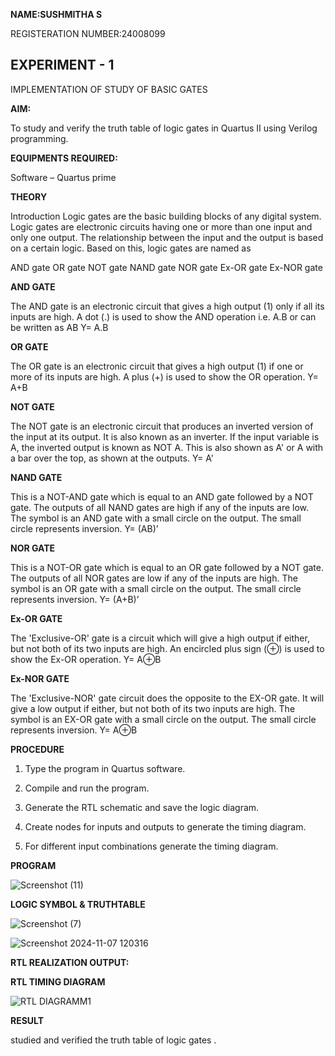 

**NAME:SUSHMITHA S**

REGISTERATION NUMBER:24008099

## EXPERIMENT - 1 

IMPLEMENTATION OF STUDY OF BASIC GATES

**AIM:** 

To study and verify the truth table of logic gates in Quartus II using Verilog programming.

**EQUIPMENTS REQUIRED:**

Software – Quartus prime 

**THEORY**

Introduction Logic gates are the basic building blocks of any digital system. Logic gates are electronic circuits having one or more than one input and only one output. The relationship between the input and the output is based on a certain logic. Based on this, logic gates are named as

AND gate OR gate NOT gate NAND gate NOR gate Ex-OR gate Ex-NOR gate

**AND GATE**

The AND gate is an electronic circuit that gives a high output (1) only if all its inputs are high. A dot (.) is used to show the AND operation i.e. A.B or can be written as AB
Y= A.B

**OR GATE** 

The OR gate is an electronic circuit that gives a high output (1) if one or more of its inputs are high. A plus (+) is used to show the OR operation.
Y= A+B

**NOT GATE**

The NOT gate is an electronic circuit that produces an inverted version of the input at its output. It is also known as an inverter. If the input variable is A, the inverted output is known as NOT A. This is also shown as A' or A with a bar over the top, as shown at the outputs.
Y= A'

**NAND GATE**

This is a NOT-AND gate which is equal to an AND gate followed by a NOT gate. The outputs of all NAND gates are high if any of the inputs are low. The symbol is an AND gate with a small circle on the output. The small circle represents inversion.
Y= (AB)’

**NOR GATE**

This is a NOT-OR gate which is equal to an OR gate followed by a NOT gate. The outputs of all NOR gates are low if any of the inputs are high. The symbol is an OR gate with a small circle on the output. The small circle represents inversion.
Y= (A+B)’

**Ex-OR GATE**

The 'Exclusive-OR' gate is a circuit which will give a high output if either, but not both of its two inputs are high. An encircled plus sign (⊕) is used to show the Ex-OR operation.
Y= A⊕B

**Ex-NOR GATE**

The 'Exclusive-NOR' gate circuit does the opposite to the EX-OR gate. It will give a low output if either, but not both of its two inputs are high. The symbol is an EX-OR gate with a small circle on the output. The small circle represents inversion.
Y= A⊕B

**PROCEDURE** 
1.	Type the program in Quartus software.

2.	Compile and run the program.

3.	Generate the RTL schematic and save the logic diagram.

4.	Create nodes for inputs and outputs to generate the timing diagram.

5.	For different input combinations generate the timing diagram.


**PROGRAM**

![Screenshot (11)](https://github.com/user-attachments/assets/45b67ccc-a379-40f5-8d48-4e92394b0991)

 
 
**LOGIC SYMBOL & TRUTHTABLE**

![Screenshot (7)](https://github.com/user-attachments/assets/ff685dbe-f195-4e85-9075-933060bd4a5b)


![Screenshot 2024-11-07 120316](https://github.com/user-attachments/assets/463a2c37-e81a-4260-b9a9-a623166cdb54)

**RTL REALIZATION OUTPUT:** 


**RTL TIMING DIAGRAM**


![RTL DIAGRAMM1](https://github.com/user-attachments/assets/0fa23945-65d5-4595-a3cd-e55b1b8bf5ea)

**RESULT** 

studied and verified the truth table of logic gates .


